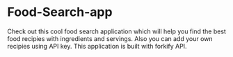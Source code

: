 # Food-Search-app

Check out this cool food search application which will help you find the best food recipies with ingredients and servings. Also you can add your own recipies using API key. This application is built with forkify API.
